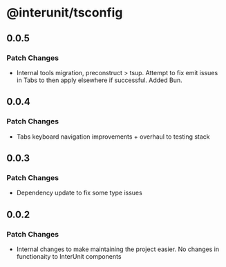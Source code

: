# @interunit/tsconfig

## 0.0.5

### Patch Changes

- Internal tools migration, preconstruct > tsup. Attempt to fix emit issues in Tabs to then apply elsewhere if successful. Added Bun.

## 0.0.4

### Patch Changes

- Tabs keyboard navigation improvements + overhaul to testing stack

## 0.0.3

### Patch Changes

- Dependency update to fix some type issues

## 0.0.2

### Patch Changes

- Internal changes to make maintaining the project easier. No changes in functionaity to InterUnit components

